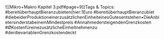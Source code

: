 
![[Mikro+Makro Kapitel 3.pdf#page=9]]Tags & Topics:
   #bereitüberhauptBieranzubieten(hier:1Euro
   #bereitüberhauptBieranzubiet
   #diebeiderProduktioneinerzusätzlichenEinheiteinesGutesentstehen•DieAnbietersinderstabeinemMindestpreis
   #AnnahmedersteigendenGrenzkosten
   #ØKostenfüreinezusätzlicheEinheitnehmenzu
   #derdievariablenGrenzkostendeckt